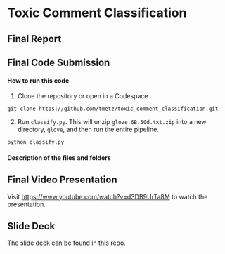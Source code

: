 # Toxic Comment Classification

## Final Report

## Final Code Submission

#### How to run this code

1. Clone the repository or open in a Codespace

```
git clone https://github.com/tmetz/toxic_comment_classification.git
```

2. Run `classify.py`.  This will unzip `glove.6B.50d.txt.zip` into a new directory, `glove`, and then run the entire pipeline.

```
python classify.py
```

#### Description of the files and folders


## Final Video Presentation

Visit https://www.youtube.com/watch?v=d3DB9UrTa8M to watch the presentation.

## Slide Deck

The slide deck can be found in this repo.
